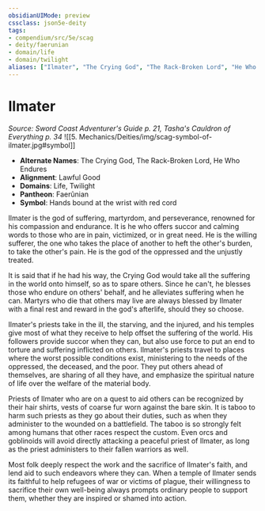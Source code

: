 ```yaml
---
obsidianUIMode: preview
cssclass: json5e-deity
tags:
- compendium/src/5e/scag
- deity/faerunian
- domain/life
- domain/twilight
aliases: ["Ilmater", "The Crying God", "The Rack-Broken Lord", "He Who Endures"]
---
```

# Ilmater
*Source: Sword Coast Adventurer's Guide p. 21, Tasha's Cauldron of Everything p. 34* 
![[5. Mechanics/Deities/img/scag-symbol-of-ilmater.jpg#symbol]]

- **Alternate Names**: The Crying God, The Rack-Broken Lord, He Who Endures
- **Alignment**: Lawful Good
- **Domains**: Life, Twilight
- **Pantheon**: Faerûnian
- **Symbol**: Hands bound at the wrist with red cord

Ilmater is the god of suffering, martyrdom, and perseverance, renowned for his compassion and endurance. It is he who offers succor and calming words to those who are in pain, victimized, or in great need. He is the willing sufferer, the one who takes the place of another to heft the other's burden, to take the other's pain. He is the god of the oppressed and the unjustly treated.

It is said that if he had his way, the Crying God would take all the suffering in the world onto himself, so as to spare others. Since he can't, he blesses those who endure on others' behalf, and he alleviates suffering when he can. Martyrs who die that others may live are always blessed by Ilmater with a final rest and reward in the god's afterlife, should they so choose.

Ilmater's priests take in the ill, the starving, and the injured, and his temples give most of what they receive to help offset the suffering of the world. His followers provide succor when they can, but also use force to put an end to torture and suffering inflicted on others. Ilmater's priests travel to places where the worst possible conditions exist, ministering to the needs of the oppressed, the deceased, and the poor. They put others ahead of themselves, are sharing of all they have, and emphasize the spiritual nature of life over the welfare of the material body.

Priests of Ilmater who are on a quest to aid others can be recognized by their hair shirts, vests of coarse fur worn against the bare skin. It is taboo to harm such priests as they go about their duties, such as when they administer to the wounded on a battlefield. The taboo is so strongly felt among humans that other races respect the custom. Even orcs and goblinoids will avoid directly attacking a peaceful priest of Ilmater, as long as the priest administers to their fallen warriors as well.

Most folk deeply respect the work and the sacrifice of Ilmater's faith, and lend aid to such endeavors where they can. When a temple of Ilmater sends its faithful to help refugees of war or victims of plague, their willingness to sacrifice their own well-being always prompts ordinary people to support them, whether they are inspired or shamed into action.